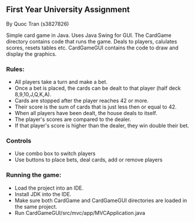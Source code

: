 ## First Year University Assignment
By Quoc Tran (s3827826)

Simple card game in Java. Uses Java Swing for GUI.
The CardGame directory contains code that runs the game. Deals to players, calulates scores, resets tables etc.
CardGameGUI contains the code to draw and display the graphics.

### Rules:
- All players take a turn and make a bet.
- Once a bet is placed, the cards can be dealt to that player (half deck 8,9,10,J,Q,K,A).
- Cards are stopped after the player reaches 42 or more.
- Their score is the sum of cards that is just less then or equal to 42.
- When all players have been dealt, the house deals to itself.
- The player's scores are compared to the dealer.
- If that player's score is higher than the dealer, they win double their bet.

### Controls
- Use combo box to switch players
- Use buttons to place bets, deal cards, add or remove players

### Running the game:
- Load the project into an IDE.
- Install JDK into the IDE.
- Make sure both CardGame and CardGameGUI directories are loaded in the same project.
- Run CardGameGUI/src/mvc/app/MVCApplication.java
